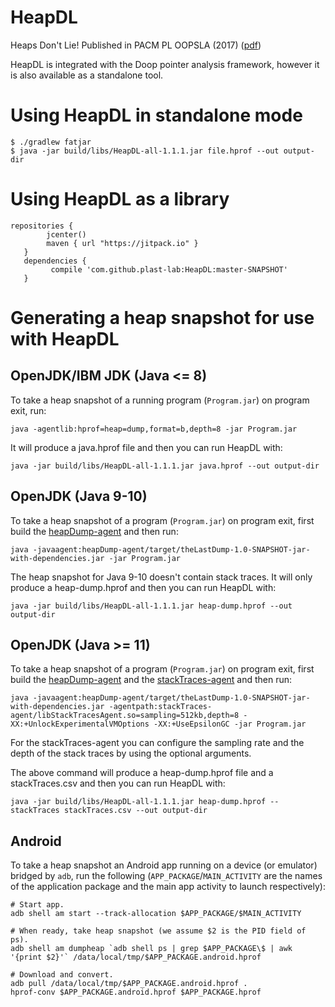 # HeapDL
Heaps Don't Lie!  Published in PACM PL OOPSLA (2017) ([pdf](http://www.nevillegrech.com/heapdl-oopsla17.pdf))

HeapDL is integrated with the Doop pointer analysis framework, however it is also available as a standalone tool.

# Using HeapDL in standalone mode

```
$ ./gradlew fatjar
$ java -jar build/libs/HeapDL-all-1.1.1.jar file.hprof --out output-dir
```

# Using HeapDL as a library
````
repositories {
        jcenter()
        maven { url "https://jitpack.io" }
   }
   dependencies {
         compile 'com.github.plast-lab:HeapDL:master-SNAPSHOT'
   }
````

# Generating a heap snapshot for use with HeapDL

## OpenJDK/IBM JDK (Java <= 8)

To take a heap snapshot of a running program (`Program.jar`) on
program exit, run:

```
java -agentlib:hprof=heap=dump,format=b,depth=8 -jar Program.jar
```

It will produce a java.hprof file and then you can run HeapDL
with:

```
java -jar build/libs/HeapDL-all-1.1.1.jar java.hprof --out output-dir
```

## OpenJDK (Java 9-10)

To take a heap snapshot of a program (`Program.jar`) on
program exit, first build the [heapDump-agent](heapDump-agent/README.md) and
then run:

```
java -javaagent:heapDump-agent/target/theLastDump-1.0-SNAPSHOT-jar-with-dependencies.jar -jar Program.jar
```

The heap snapshot for Java 9-10 doesn't contain stack
traces. It will only produce a heap-dump.hprof and then you
can run HeapDL with:

```
java -jar build/libs/HeapDL-all-1.1.1.jar heap-dump.hprof --out output-dir
```

## OpenJDK (Java >= 11)

To take a heap snapshot of a program (`Program.jar`) on
program exit, first build the [heapDump-agent](heapDump-agent/README.md) and the
[stackTraces-agent](stackTraces-agent/README.md) and then run:

```
java -javaagent:heapDump-agent/target/theLastDump-1.0-SNAPSHOT-jar-with-dependencies.jar -agentpath:stackTraces-agent/libStackTracesAgent.so=sampling=512kb,depth=8 -XX:+UnlockExperimentalVMOptions -XX:+UseEpsilonGC -jar Program.jar
```

For the stackTraces-agent you can configure the
sampling rate and the depth of the stack traces
by using the optional arguments.

The above command will produce a heap-dump.hprof
file and a stackTraces.csv and then you can run
HeapDL with:

```
java -jar build/libs/HeapDL-all-1.1.1.jar heap-dump.hprof --stackTraces stackTraces.csv --out output-dir
```

## Android

To take a heap snapshot an Android app running on a device (or
emulator) bridged by `adb`, run the following
(`APP_PACKAGE`/`MAIN_ACTIVITY` are the names of the application
package and the main app activity to launch respectively):

```
# Start app.
adb shell am start --track-allocation $APP_PACKAGE/$MAIN_ACTIVITY

# When ready, take heap snapshot (we assume $2 is the PID field of ps).
adb shell am dumpheap `adb shell ps | grep $APP_PACKAGE\$ | awk '{print $2}'` /data/local/tmp/$APP_PACKAGE.android.hprof

# Download and convert.
adb pull /data/local/tmp/$APP_PACKAGE.android.hprof .
hprof-conv $APP_PACKAGE.android.hprof $APP_PACKAGE.hprof
```
